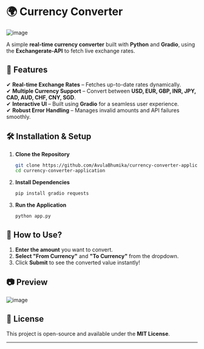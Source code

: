 # **🌍 Currency Converter**                 

![image](https://github.com/user-attachments/assets/9d4c319c-10df-43de-b64f-eaf3d01594c7)


A simple **real-time currency converter** built with **Python** and **Gradio**, using the **Exchangerate-API** to fetch live exchange rates.  

## **🚀 Features**              
✔ **Real-time Exchange Rates** – Fetches up-to-date rates dynamically.  
✔ **Multiple Currency Support** – Convert between **USD, EUR, GBP, INR, JPY, CAD, AUD, CHF, CNY, SGD**.                                               
✔ **Interactive UI** – Built using **Gradio** for a seamless user experience.  
✔ **Robust Error Handling** – Manages invalid amounts and API failures smoothly.                            

## **🛠 Installation & Setup**  
            
1. **Clone the Repository**  
   ```bash
   git clone https://github.com/AvulaBhumika/currency-converter-application.git
   cd currency-converter-application
   ```

2. **Install Dependencies**  
   ```bash
   pip install gradio requests
   ```

3. **Run the Application**  
   ```bash
   python app.py
   ```

## **📌 How to Use?**  
1. **Enter the amount** you want to convert.  
2. **Select "From Currency"** and **"To Currency"** from the dropdown.  
3. Click **Submit** to see the converted value instantly!  

## **📷 Preview**  

![image](https://github.com/user-attachments/assets/4da3529e-71ea-4cf0-8662-ac2addadc08d)


## **📜 License**  
This project is open-source and available under the **MIT License**.  

---
